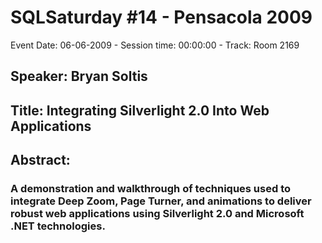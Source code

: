 # SQLSaturday #14 - Pensacola 2009
Event Date: 06-06-2009 - Session time: 00:00:00 - Track: Room 2169
## Speaker: Bryan Soltis
## Title: Integrating Silverlight 2.0 Into Web Applications
## Abstract:
### A demonstration and walkthrough of techniques used to integrate Deep Zoom, Page Turner, and animations to deliver robust web applications using Silverlight 2.0 and Microsoft .NET technologies. 
